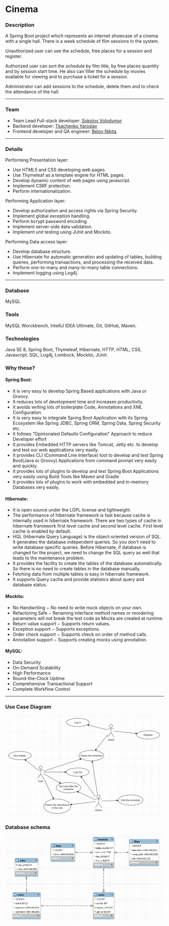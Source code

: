 # Cinema

### Description

A Spring Boot project which represents an internet showcase of a cinema with a single hall. There is a week schedule of film sessions in the system.

Unauthorized user can see the schedule, free places for a session and register.

Authorized user can sort the schedule by film title, by free places quantity and by session start time. He also can filter the schedule by movies available for viewing and to purchase a ticket for a session.

Administrator can add sessions to the schedule, delete them and to check the attendance of the hall.

---

### Team

- Team Lead Full-stack developer: [Sokolov Volodymyr](https://github.com/SakalOFF)
- Backend developer: [Tkachenko Yaroslav](https://github.com/yraikth)
- Frontend developer and QA engineer: [Belov Nikita](https://github.com/NickBelow)

---
### Details
Performing Presentation layer:
- Use HTML5 and CSS developing web pages.
- Use Thymeleaf as a template engine for HTML pages.
- Develop dynamic content of web pages using javascript.
- Implement CSRF protection.
- Perform internationalization.

Performing Application layer:
- Develop authorization and access rights via Spring Security.
- Implement global exception handling.
- Perform bcrypt password encoding.
- Implement server-side data validation.
- Implement unit testing using JUnit and Mockito.

Performing Data access layer:
- Develop database structure.
- Use Hibernate for automatic generation and updating of tables, building queries, performing transactions, and processing the received data.
- Perform one-to-many and many-to-many table connections.
- Implement logging using Log4j.

---

### Database

MySQL

### Tools

MySQL Worckbench, IntelliJ IDEA Ultimate, Git, GitHub, Maven.

### Technologies

Java SE 8, Spring Boot, Thymeleaf, Hibernate, HTTP, HTML, CSS, Javascript, SQL, Log4j, Lombock, Mockito, JUnit.

### Why these?

#### Spring Boot:
- It is very easy to develop Spring Based applications with Java or Groovy.
- It reduces lots of development time and increases productivity.
- It avoids writing lots of boilerplate Code, Annotations and XML Configuration.
- It is very easy to integrate Spring Boot Application with its Spring Ecosystem like Spring JDBC, Spring ORM, Spring Data, Spring Security etc.
- It follows “Opinionated Defaults Configuration” Approach to reduce Developer effort
- It provides Embedded HTTP servers like Tomcat, Jetty etc. to develop and test our web applications very easily.
- It provides CLI (Command Line Interface) tool to develop and test Spring Boot(Java or Groovy) Applications from command prompt very easily and quickly.
- It provides lots of plugins to develop and test Spring Boot Applications very easily using Build Tools like Maven and Gradle
- It provides lots of plugins to work with embedded and in-memory Databases very easily.

#### Hibernate:
- It is open source under the LGPL license and lightweight.
- The performance of hibernate framework is fast because cache is internally used in hibernate framework. There are two types of cache in hibernate framework first level cache and second level cache. First level cache is enabled by default.
- HQL (Hibernate Query Language) is the object-oriented version of SQL. It generates the database independent queries. So you don't need to write database specific queries. Before Hibernate, if database is changed for the project, we need to change the SQL query as well that leads to the maintenance problem.
- It provides the facility to create the tables of the database automatically. So there is no need to create tables in the database manually.
- Fetching data from multiple tables is easy in hibernate framework.
- It supports Query cache and provide statistics about query and database status.

#### Mockito:
- No Handwriting − No need to write mock objects on your own.
- Refactoring Safe − Renaming interface method names or reordering parameters will not break the test code as Mocks are created at runtime.
- Return value support − Supports return values.
- Exception support − Supports exceptions.
- Order check support − Supports check on order of method calls.
- Annotation support − Supports creating mocks using annotation.

#### MySQL:
- Data Security
- On-Demand Scalability
- High Performance
- Round-the-Clock Uptime
- Comprehensive Transactional Support
- Complete Workflow Control

---

### Use Case Diagram
![usecase](./assets/usecase.PNG)

### Database schema
![DBschema](./assets/DBschema.PNG)
